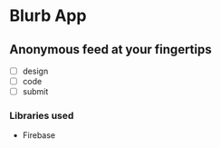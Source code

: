 # Blurb App

## Anonymous feed at your fingertips

- [ ] design
- [ ] code
- [ ] submit

### Libraries used

* Firebase


